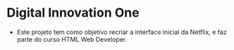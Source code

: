# Digital Innovation One
- Este projeto tem como objetivo recriar a interface inicial da Netflix, e faz parte do curso HTML Web Developer.
